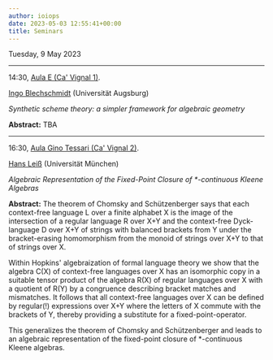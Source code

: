 ```yaml
---
author: ioiops
date: 2023-05-03 12:55:41+00:00
title: Seminars
---
```


Tuesday, 9 May 2023

---

14:30, [Aula E (Ca' Vignal 1)](https://www.dbt.univr.it/?ent=luogo&id=4).

[Ingo Blechschmidt](https://www.ingo-blechschmidt.eu/) (Universität Augsburg)

_Synthetic scheme theory: a simpler framework for algebraic geometry_

**Abstract:**
TBA

---

16:30, [Aula Gino Tessari (Ca' Vignal 2)](https://www.di.univr.it/?ent=luogo&id=32).

[Hans Leiß](https://www.cis.uni-muenchen.de/~leiss/) (Universität München)

_Algebraic Representation of the Fixed-Point Closure of *-continuous Kleene Algebras_

**Abstract:**
The theorem of Chomsky and Schützenberger says that each context-free language L over a finite alphabet X is the image of the intersection
of a regular language R over X+Y and the context-free Dyck-language
D over X+Y of strings with balanced brackets from Y under the
bracket-erasing homomorphism from the monoid of strings over X+Y to
that of strings over X.

Within Hopkins' algebraization of formal language theory we show that
the algebra C(X) of context-free languages over X has an isomorphic
copy in a suitable tensor product of the algebra R(X) of regular
languages over X with a quotient of R(Y) by a congruence describing
bracket matches and mismatches. It follows that all context-free
languages over X can be defined by regular(!) expressions over X+Y
where the letters of X commute with the brackets of Y, thereby
providing a substitute for a fixed-point-operator.

This generalizes the theorem of Chomsky and Schützenberger and leads
to an algebraic representation of the fixed-point closure of
*-continuous Kleene algebras.
